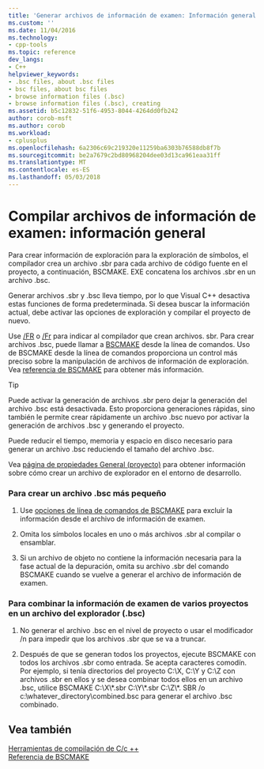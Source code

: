 ```yaml
---
title: 'Generar archivos de información de examen: Información general sobre | Documentos de Microsoft'
ms.custom: ''
ms.date: 11/04/2016
ms.technology:
- cpp-tools
ms.topic: reference
dev_langs:
- C++
helpviewer_keywords:
- .bsc files, about .bsc files
- bsc files, about bsc files
- browse information files (.bsc)
- browse information files (.bsc), creating
ms.assetid: b5c12832-51f6-4953-8044-4264dd0fb242
author: corob-msft
ms.author: corob
ms.workload:
- cplusplus
ms.openlocfilehash: 6a2306c69c219320e11259ba6303b76588db8f7b
ms.sourcegitcommit: be2a7679c2bd80968204dee03d13ca961eaa31ff
ms.translationtype: MT
ms.contentlocale: es-ES
ms.lasthandoff: 05/03/2018
---
```

# <a name="building-browse-information-files-overview"></a>Compilar archivos de información de examen: información general
Para crear información de exploración para la exploración de símbolos, el compilador crea un archivo .sbr para cada archivo de código fuente en el proyecto, a continuación, BSCMAKE. EXE concatena los archivos .sbr en un archivo .bsc.  
  
 Generar archivos .sbr y .bsc lleva tiempo, por lo que Visual C++ desactiva estas funciones de forma predeterminada. Si desea buscar la información actual, debe activar las opciones de exploración y compilar el proyecto de nuevo.  
  
 Use [/FR](../../build/reference/fr-fr-create-dot-sbr-file.md) o [/Fr](../../build/reference/fr-fr-create-dot-sbr-file.md) para indicar al compilador que crean archivos. sbr. Para crear archivos .bsc, puede llamar a [BSCMAKE](../../build/reference/bscmake-command-line.md) desde la línea de comandos. Uso de BSCMAKE desde la línea de comandos proporciona un control más preciso sobre la manipulación de archivos de información de exploración. Vea [referencia de BSCMAKE](../../build/reference/bscmake-reference.md) para obtener más información.  
  
> [!TIP]
>  Puede activar la generación de archivos .sbr pero dejar la generación del archivo .bsc está desactivada. Esto proporciona generaciones rápidas, sino también le permite crear rápidamente un archivo .bsc nuevo por activar la generación de archivos .bsc y generando el proyecto.  
  
 Puede reducir el tiempo, memoria y espacio en disco necesario para generar un archivo .bsc reduciendo el tamaño del archivo .bsc.  
  
 Vea [página de propiedades General (proyecto)](../../ide/general-property-page-project.md) para obtener información sobre cómo crear un archivo de explorador en el entorno de desarrollo.  
  
### <a name="to-create-a-smaller-bsc-file"></a>Para crear un archivo .bsc más pequeño  
  
1.  Use [opciones de línea de comandos de BSCMAKE](../../build/reference/bscmake-options.md) para excluir la información desde el archivo de información de examen.  
  
2.  Omita los símbolos locales en uno o más archivos .sbr al compilar o ensamblar.  
  
3.  Si un archivo de objeto no contiene la información necesaria para la fase actual de la depuración, omita su archivo .sbr del comando BSCMAKE cuando se vuelve a generar el archivo de información de examen.  
  
### <a name="to-combine-the-browse-information-from-several-projects-into-one-browser-file-bsc"></a>Para combinar la información de examen de varios proyectos en un archivo del explorador (.bsc)  
  
1.  No generar el archivo .bsc en el nivel de proyecto o usar el modificador /n para impedir que los archivos .sbr que se va a truncar.  
  
2.  Después de que se generan todos los proyectos, ejecute BSCMAKE con todos los archivos .sbr como entrada. Se acepta caracteres comodín. Por ejemplo, si tenía directorios del proyecto C:\X, C:\Y y C:\Z con archivos .sbr en ellos y se desea combinar todos ellos en un archivo .bsc, utilice BSCMAKE C:\X\\*.sbr C:\Y\\\*.sbr C:\Z\\\*. SBR /o c:\whatever_directory\combined.bsc para generar el archivo .bsc combinado.  
  
## <a name="see-also"></a>Vea también  
 [Herramientas de compilación de C/c ++](../../build/reference/c-cpp-build-tools.md)   
 [Referencia de BSCMAKE](../../build/reference/bscmake-reference.md)